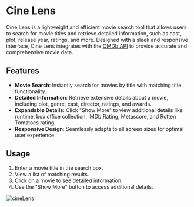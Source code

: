 # Cine Lens

Cine Lens is a lightweight and efficient movie search tool that allows users to search for movie titles and retrieve detailed information, such as cast, plot, release year, ratings, and more. Designed with a sleek and responsive interface, Cine Lens integrates with the [OMDb API](https://www.omdbapi.com/) to provide accurate and comprehensive movie data.

## Features

- **Movie Search**: Instantly search for movies by title with matching title functionality.
- **Detailed Information**: Retrieve extensive details about a movie, including plot, genre, cast, director, ratings, and awards.
- **Expandable Details**: Click "Show More" to view additional details like runtime, box office collection, IMDb Rating, Metascore, and Rotten Tomatoes rating.
- **Responsive Design**: Seamlessly adapts to all screen sizes for optimal user experience.

## Usage

1. Enter a movie title in the search box.
2. View a list of matching results.
3. Click on a movie to see detailed information.
4. Use the "Show More" button to access additional details.


![cineLens](https://github.com/user-attachments/assets/841ed573-a2c3-408e-a48b-80fc11c8b67d)

